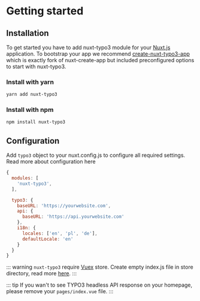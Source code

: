 # Getting started 

## Installation 

To get started you have to add nuxt-typo3 module for your [Nuxt.js](https://nuxtjs.org/) application. To bootstrap your app we recommend [create-nuxt-typo3-app](https://github.com/TYPO3-Initiatives/create-nuxt-typo3) which is exactly fork of nuxt-create-app but included preconfigured options to start with nuxt-typo3. 

### Install with yarn 

```sh
yarn add nuxt-typo3
```

### Install with npm

```sh
npm install nuxt-typo3
```

## Configuration

Add ```typo3``` object to your nuxt.config.js to configure all required settings. Read more about configuration here

```js
{
  modules: [
    'nuxt-typo3',
  ],

  typo3: {
    baseURL: 'https://yourwebsite.com',
    api: {
      baseURL: 'https://api.yourwebsite.com'
    },
    i18n: {
      locales: ['en', 'pl', 'de'],
      defaultLocale: 'en'
    }
  }
}
```

::: warning
`nuxt-typo3` require [Vuex](https://vuex.vuejs.org/) store. Create empty index.js file in store directory, read more [here](https://nuxtjs.org/guide/vuex-store).
:::

::: tip
If you wan't to see TYPO3 headless API response on your homepage, please remove your `pages/index.vue` file. 
:::

